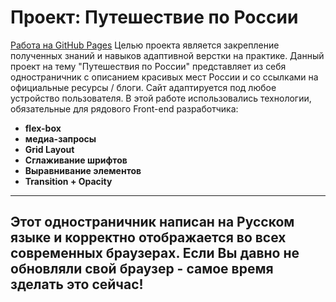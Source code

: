 # Проект: Путешествие по России

[Работа на GitHub Pages](https://fedotov89.github.io/russian-travel/)
Целью проекта является закрепление полученных знаний и навыков адаптивной верстки на практике.
Данный проект на тему "Путешествия по России" представляет из себя одностраничник с описанием красивых мест России и со ссылками на официальные ресурсы / блоги.
Сайт адаптируется под любое устройство пользователя. 
В этой работе использовались технологии, обязательные для рядового Front-end разработчика:

* **flex-box**
* **медиа-запросы**
* **Grid Layout**
* **Сглаживание шрифтов**
* **Выравнивание элементов**
* **Transition + Opacity**

---------------------------------  
Этот одностраничник написан на Русском языке и корректно отображается во всех современных браузерах. Если Вы давно не обновляли свой браузер - самое время зделать это сейчас!  
---------------------------------  